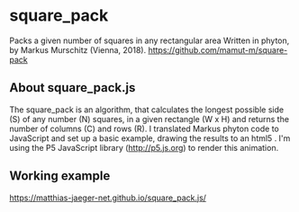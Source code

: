 # square_pack
Packs a given number of squares in any rectangular area
Written in phyton, by Markus Murschitz (Vienna, 2018).
https://github.com/mamut-m/square-pack


## About square_pack.js
The square_pack is an algorithm, that calculates the longest possible
side (S) of any number (N) squares, in a given rectangle (W x H) and
returns the number of columns (C) and rows (R). I translated Markus
phyton code to JavaScript and set up a basic example, drawing the results
to an html5 <canvas>. I'm using the P5 JavaScript library (http://p5.js.org)
to render this animation.

## Working example

https://matthias-jaeger-net.github.io/square_pack.js/
